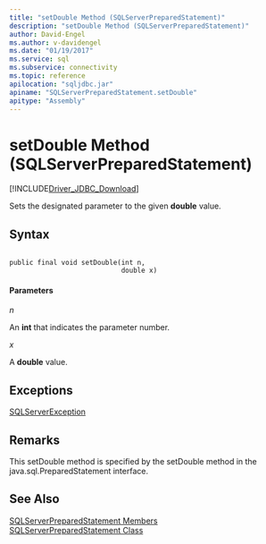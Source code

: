 ```yaml
---
title: "setDouble Method (SQLServerPreparedStatement)"
description: "setDouble Method (SQLServerPreparedStatement)"
author: David-Engel
ms.author: v-davidengel
ms.date: "01/19/2017"
ms.service: sql
ms.subservice: connectivity
ms.topic: reference
apilocation: "sqljdbc.jar"
apiname: "SQLServerPreparedStatement.setDouble"
apitype: "Assembly"
---
```

# setDouble Method (SQLServerPreparedStatement)
[!INCLUDE[Driver_JDBC_Download](../../../includes/driver_jdbc_download.md)]

  Sets the designated parameter to the given **double** value.  
  
## Syntax  
  
```  
  
public final void setDouble(int n,  
                            double x)  
```  
  
#### Parameters  
 *n*  
  
 An **int** that indicates the parameter number.  
  
 *x*  
  
 A **double** value.  
  
## Exceptions  
 [SQLServerException](../../../connect/jdbc/reference/sqlserverexception-class.md)  
  
## Remarks  
 This setDouble method is specified by the setDouble method in the java.sql.PreparedStatement interface.  
  
## See Also  
 [SQLServerPreparedStatement Members](../../../connect/jdbc/reference/sqlserverpreparedstatement-members.md)   
 [SQLServerPreparedStatement Class](../../../connect/jdbc/reference/sqlserverpreparedstatement-class.md)  
  
  
